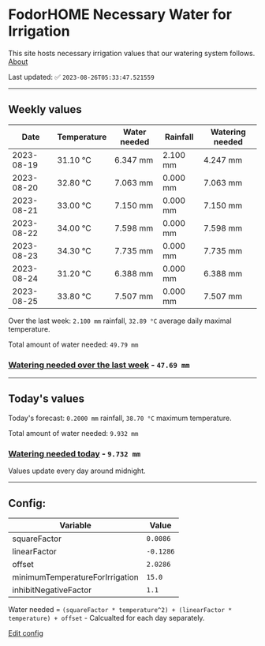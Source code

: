 # FodorHOME Necessary Water for Irrigation

This site hosts necessary irrigation values that our watering system follows. [About](https://github.com/redyau/irrigation)

Last updated: ✅ `2023-08-26T05:33:47.521559`

---

## Weekly values

| Date | Temperature | Water needed | Rainfall | Watering needed |
|-----|-----|-----|-----|-----|
| 2023-08-19 | 31.10 °C | 6.347 mm | 2.100 mm | 4.247 mm |
| 2023-08-20 | 32.80 °C | 7.063 mm | 0.000 mm | 7.063 mm |
| 2023-08-21 | 33.00 °C | 7.150 mm | 0.000 mm | 7.150 mm |
| 2023-08-22 | 34.00 °C | 7.598 mm | 0.000 mm | 7.598 mm |
| 2023-08-23 | 34.30 °C | 7.735 mm | 0.000 mm | 7.735 mm |
| 2023-08-24 | 31.20 °C | 6.388 mm | 0.000 mm | 6.388 mm |
| 2023-08-25 | 33.80 °C | 7.507 mm | 0.000 mm | 7.507 mm |


Over the last week: `2.100 mm` rainfall, `32.89 °C` average daily maximal temperature.

Total amount of water needed: `49.79 mm`

### [Watering needed over the last week](lastweek.txt) - `47.69 mm`

---

## Today's values

Today's forecast: `0.2000 mm` rainfall, `38.70 °C` maximum temperature.

Total amount of water needed: `9.932 mm`

### [Watering needed today](today.txt) - `9.732 mm`

Values update every day around midnight.

---

## Config:

| Variable | Value |
|-----|-----|
| squareFactor | `0.0086` |
| linearFactor | `-0.1286` |
| offset | `2.0286` |
| minimumTemperatureForIrrigation | `15.0` |
| inhibitNegativeFactor | `1.1` |

Water needed = `(squareFactor * temperature^2) + (linearFactor * temperature) + offset` - Calcualted for each day separately.

[Edit config](https://github.com/RedyAu/irrigation/edit/main/config.json)

